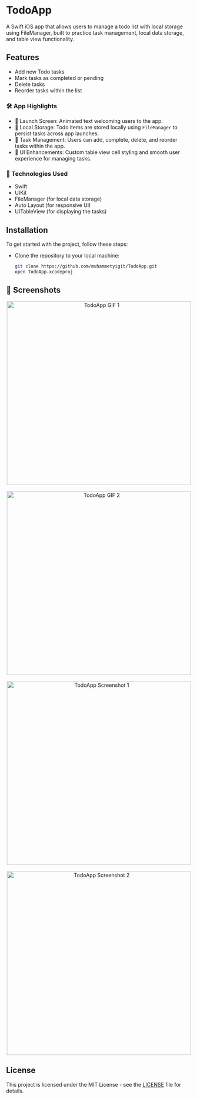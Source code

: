 # TodoApp
A Swift iOS app that allows users to manage a todo list with local storage using FileManager, built to practice task management, 
local data storage, and table view functionality.

## Features

- Add new Todo tasks
- Mark tasks as completed or pending
- Delete tasks 
- Reorder tasks within the list

### 🛠 App Highlights
- 🚀 Launch Screen: Animated text welcoming users to the app.  
- 💾 Local Storage: Todo items are stored locally using `FileManager` to persist tasks across app launches.  
- 📝 Task Management: Users can add, complete, delete, and reorder tasks within the app.  
- 🎨 UI Enhancements: Custom table view cell styling and smooth user experience for managing tasks.

### 📱 Technologies Used
- Swift
- UIKit
- FileManager (for local data storage)
- Auto Layout (for responsive UI)
- UITableView (for displaying the tasks)

## Installation
To get started with the project, follow these steps:
- Clone the repository to your local machine:
  ```bash
  git clone https://github.com/muhammetyigit/TodoApp.git
  open TodoApp.xcodeproj

## 📸 Screenshots
<p align="center">
  <img src="https://github.com/muhammetyigit/TodoApp/blob/main/gif1.gif?raw=true" alt="TodoApp GIF 1" width="500"/>
  <br><br>
  <img src="https://github.com/muhammetyigit/TodoApp/blob/main/gif2.gif?raw=true" alt="TodoApp GIF 2" width="500"/>
    <br><br>
  <img src="https://github.com/muhammetyigit/TodoApp/blob/main/ss1.png?raw=true" alt="TodoApp Screenshot 1" width="500"/>
    <br><br>
  <img src="https://github.com/muhammetyigit/TodoApp/blob/main/ss2.png?raw=true" alt="TodoApp Screenshot 2" width="500"/>
</p>

## License
This project is licensed under the MIT License - see the [LICENSE](LICENSE) file for details.
